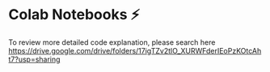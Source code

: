 # Colab Notebooks ⚡
To review more detailed code explanation, please search here <br/>
https://drive.google.com/drive/folders/17igTZv2tlO_XURWFderIEoPzKOtcAht7?usp=sharing

